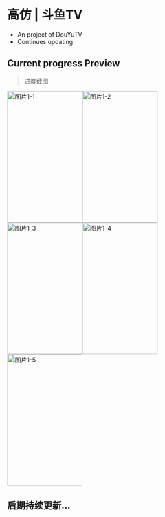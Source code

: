 # 高仿 | 斗鱼TV
  - An project of DouYuTV
  - Continues updating
  
## Current progress Preview
   > 进度截图
   
  <img src="https://github.com/coderLL/DYTV/blob/master/photos/1-1.png" width="175" height="305" alt="图片1-1" /><img src="https://github.com/coderLL/DYTV/blob/master/photos/1-3.png" width="175" height="305" alt="图片1-2" /><img src="https://github.com/coderLL/DYTV/blob/master/photos/1-2.png" width="175" height="305" alt="图片1-3" /><img src="https://github.com/coderLL/DYTV/blob/master/photos/1-4.png" width="175" height="305" alt="图片1-4" /><img src="https://github.com/coderLL/DYTV/blob/master/photos/1-5.png" width="175" height="305" alt="图片1-5" />
  
## 后期持续更新...

